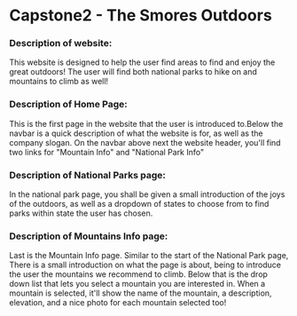 # Capstone2 - The Smores Outdoors

### Description of website: 
This website is designed to help the user find areas to find and enjoy the great outdoors! The user will find both national parks to hike on and mountains to climb as well!

### Description of Home Page:
This is the first page in the website that the user is introduced to.Below the navbar is a quick description of what the website is for, as well as the company slogan. On the navbar above next the website header, you'll find two links for "Mountain Info" and "National Park Info"

### Description of National Parks page:
In the national park page, you shall be given a small introduction of the joys of the outdoors, as well as a dropdown of states to choose from to find parks within state the user has chosen.

### Description of Mountains Info page:
Last is the Mountain Info page. Similar to the start of the National Park page, There is a small introduction on what the page is about, being to introduce the user the mountains we recommend to climb. Below that is the drop down list that lets you select a mountain you are interested in. When a mountain is selected, it'll show the name of the mountain, a description, elevation, and a nice photo for each mountain selected too!

